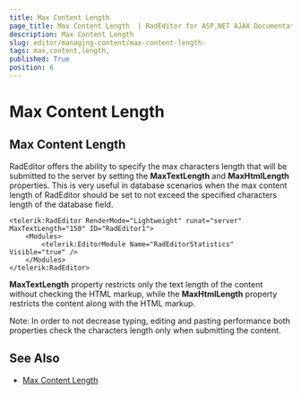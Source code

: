 ```yaml
---
title: Max Content Length 
page_title: Max Content Length  | RadEditor for ASP.NET AJAX Documentation
description: Max Content Length 
slug: editor/managing-content/max-content-length-
tags: max,content,length,
published: True
position: 6
---
```


# Max Content Length 

## Max Content Length

RadEditor offers the ability to specify the max characters length that will be submitted to the server by setting the **MaxTextLength** and **MaxHtmlLength** properties. This is very useful in database scenarios when the max content length of RadEditor should be set to not exceed the specified characters length of the database field.



````ASP.NET
<telerik:RadEditor RenderMode="Lightweight" runat="server" MaxTextLength="150" ID="RadEditor1">
	<Modules>
		<telerik:EditorModule Name="RadEditorStatistics" Visible="true" />
	</Modules>
</telerik:RadEditor>
````

**MaxTextLength** property restricts only the text length of the content without checking the HTML markup, while the **MaxHtmlLength** property restricts the content along with the HTML markup.

Note: In order to not decrease typing, editing and pasting performance both properties check the characters length only when submitting the content.

## See Also

 * [Max Content Length](http://demos.telerik.com/aspnet-ajax-beta/Editor/Examples/maxcontentlength/defaultcs.aspx)
